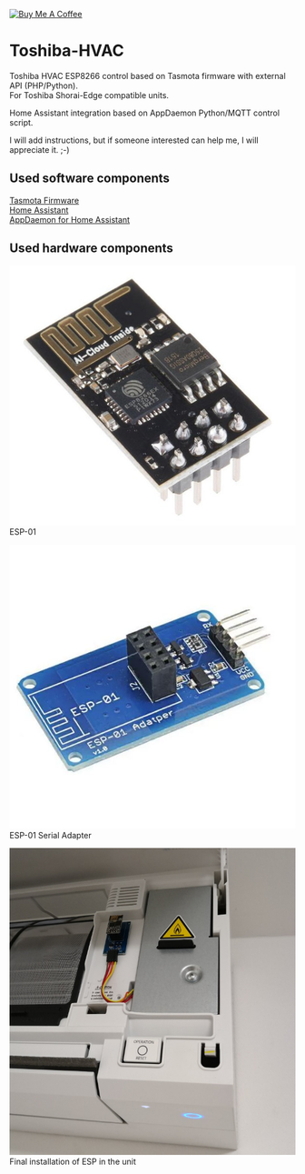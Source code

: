 <a href="https://www.buymeacoffee.com/IntExCZ" target="_blank"><img src="https://cdn.buymeacoffee.com/buttons/default-orange.png" alt="Buy Me A Coffee" height="41" width="174"></a>

# Toshiba-HVAC
Toshiba HVAC ESP8266 control based on Tasmota firmware with external API (PHP/Python).  
For Toshiba Shorai-Edge compatible units.

Home Assistant integration based on AppDaemon Python/MQTT control script.

I will add instructions, but if someone interested can help me, I will appreciate it. ;-)

## Used software components
[Tasmota Firmware](https://tasmota.github.io/)  
[Home Assistant](https://www.home-assistant.io/)  
[AppDaemon for Home Assistant](https://appdaemon.readthedocs.io/)  

## Used hardware components
![ESP-01](/images/esp01.jpg)  
ESP-01

![ESP-01](/images/esp01_adapter.jpg)  
ESP-01 Serial Adapter

![Installation](/images/installation.jpg)  
Final installation of ESP in the unit
